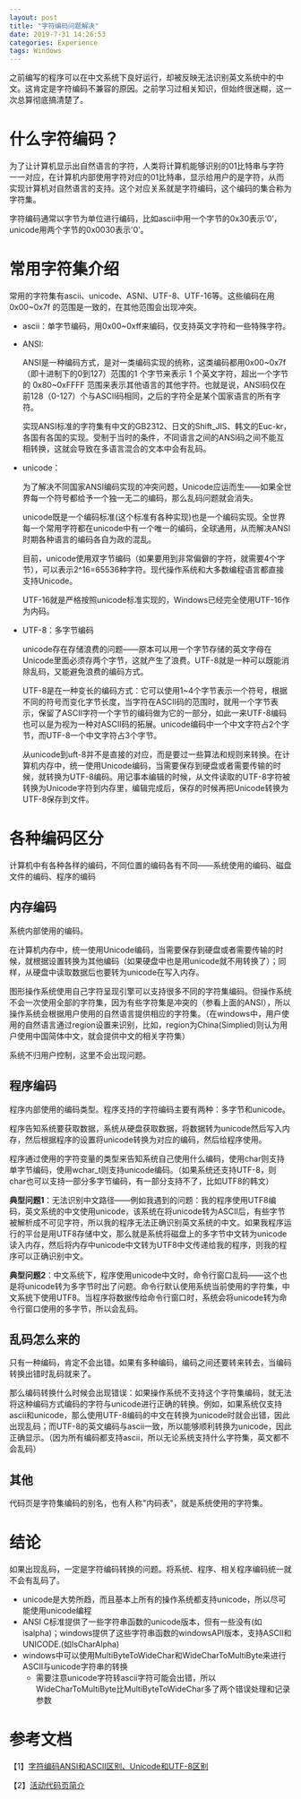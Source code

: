 ```yaml
---
layout: post
title: "字符编码问题解决"
date: 2019-7-31 14:26:53
categories: Experience
tags: Windows
---
```


之前编写的程序可以在中文系统下良好运行，却被反映无法识别英文系统中的中文。这肯定是字符编码不兼容的原因。之前学习过相关知识，但始终很迷糊，这一次总算彻底搞清楚了。


# 什么字符编码？

为了让计算机显示出自然语言的字符，人类将计算机能够识别的01比特串与字符一一对应，在计算机内部使用字符对应的01比特串，显示给用户的是字符，从而实现计算机对自然语言的支持。这个对应关系就是字符编码，这个编码的集合称为字符集。

字符编码通常以字节为单位进行编码，比如ascii中用一个字节的0x30表示‘0’，unicode用两个字节的0x0030表示'0'。

# 常用字符集介绍

常用的字符集有ascii、unicode、ASNI、UTF-8、UTF-16等。这些编码在用0x00~0x7f 的范围是一致的，在其他范围会出现冲突。

* ascii：单字节编码，用0x00~0xff来编码，仅支持英文字符和一些特殊字符。

* ANSI:

   ANSI是一种编码方式，是对一类编码实现的统称，这类编码都用0x00~0x7f （即十进制下的0到127）范围的1 个字节来表示 1 个英文字符，超出一个字节的 0x80~0xFFFF 范围来表示其他语言的其他字符。也就是说，ANSI码仅在前128（0-127）个与ASCII码相同，之后的字符全是某个国家语言的所有字符。

   实现ANSI标准的字符集有中文的GB2312、日文的Shift_JIS、韩文的Euc-kr，各国有各国的实现。受制于当时的条件，不同语言之间的ANSI码之间不能互相转换，这就会导致在多语言混合的文本中会有乱码。

* unicode：

   为了解决不同国家ANSI编码实现的冲突问题，Unicode应运而生——如果全世界每一个符号都给予一个独一无二的编码，那么乱码问题就会消失。

   unicode既是一个编码标准(这个标准有各种实现)也是一个编码实现。全世界每一个常用字符都在unicode中有一个唯一的编码，全球通用，从而解决ANSI时期各种语言的编码各自为政的混乱。

   目前，unicode使用双字节编码（如果要用到非常偏僻的字符，就需要4个字节），可以表示2^16=65536种字符。现代操作系统和大多数编程语言都直接支持Unicode。

   UTF-16就是严格按照unicode标准实现的，Windows已经完全使用UTF-16作为内码。

* UTF-8：多字节编码

   unicode存在存储浪费的问题——原本可以用一个字节存储的英文字母在Unicode里面必须存两个字节，这就产生了浪费。UTF-8就是一种可以既能消除乱码，又能避免浪费的编码方式。

   UTF-8是在一种变长的编码方式：它可以使用1~4个字节表示一个符号，根据不同的符号而变化字节长度，当字符在ASCII码的范围时，就用一个字节表示，保留了ASCII字符一个字节的编码做为它的一部分，如此一来UTF-8编码也可以是为视为一种对ASCII码的拓展。unicode编码中一个中文字符占2个字节，而UTF-8一个中文字符占3个字节。

   从unicode到uft-8并不是直接的对应，而是要过一些算法和规则来转换。在计算机内存中，统一使用Unicode编码，当需要保存到硬盘或者需要传输的时候，就转换为UTF-8编码。用记事本编辑的时候，从文件读取的UTF-8字符被转换为Unicode字符到内存里，编辑完成后，保存的时候再把Unicode转换为UTF-8保存到文件。

# 各种编码区分

计算机中有各种各样的编码，不同位置的编码各有不同——系统使用的编码、磁盘文件的编码、程序的编码

## 内存编码

系统内部使用的编码。

在计算机内存中，统一使用Unicode编码，当需要保存到硬盘或者需要传输的时候，就根据设置转换为其他编码（如果硬盘中也是用unicode就不用转换了）；同样，从硬盘中读取数据后也要转为unicode在写入内存。

图形操作系统使用自己字符呈现引擎可以支持很多不同的字符集编码。但操作系统不会一次使用全部的字符集，因为有些字符集是冲突的（参看上面的ANSI），所以操作系统会根据用户使用的自然语言提供相应的字符集。（在windows中，用户使用的自然语言通过region设置来识别，比如，region为China(Simplied)则认为用户使用中国简体中文，就会提供中文的相关字符集）

系统不归用户控制，这里不会出现问题。

## 程序编码

程序内部使用的编码类型。程序支持的字符编码主要有两种：多字节和unicode。

程序告知系统要获取数据，系统从硬盘获取数据，将数据转为unicode然后写入内存，然后根据程序的设置将unicode转换为对应的编码，然后给程序使用。

程序通过使用的字符变量的类型来告知系统自己使用什么编码，使用char则支持单字节编码，使用wchar_t则支持unicode编码。（如果系统还支持UTF-8，则char也可以支持一部分多字节编码，有一部分支持不了，比如UTF8的韩文）

**典型问题1**：无法识别中文路径——例如我遇到的问题：我的程序使用UTF8编码，英文系统的中文使用unicode，该系统在将unicode转为ASCII后，有些字节被解析成不可见字符，所以我的程序无法正确识别英文系统的中文。如果我程序运行的平台是用UTF8存储中文，那么就是系统将磁盘上的多字节中文转为unicode读入内存，然后将内存中unicode中文转为UTF8中文传递给我的程序，则我的程序可以正确识别中文。

**典型问题2**：中文系统下，程序使用unicode中文时，命令行窗口乱码——这个也是将unicode转为多字节时出了问题。命令行默认使用系统当前使用的字符集，中文系统下使用UTF8。当程序将数据传给命令行窗口时，系统会将unicode转为命令行窗口使用的多字节，所以会乱码。

## 乱码怎么来的

只有一种编码，肯定不会出错。如果有多种编码，编码之间还要转来转去，当编码转换出错时乱码就来了。

那么编码转换什么时候会出现错误：如果操作系统不支持这个字符集编码，就无法将这种编码方式编码的字符与unicode进行正确的转换。例如，如果系统仅支持ascii和unicode，那么使用UTF-8编码的中文在转换为unicode时就会出错，因此出现乱码；而UTF-8的英文编码与ascii一致，所以能够顺利转换为unicode，因此正确显示。（因为所有编码都支持ascii，所以无论系统支持什么字符集，英文都不会乱码）

## 其他

代码页是字符集编码的别名，也有人称"内码表"，就是系统使用的字符集。

# 结论

如果出现乱码，一定是字符编码转换的问题。将系统、程序、相关程序编码统一就不会有乱码了。

* unicode是大势所趋，而且基本上所有的操作系统都支持unicode，所以尽可能使用unicode编程
* ANSI C标准提供了一些字符串函数的unicode版本，但有一些没有(如isalpha)；windows提供了这些字符串函数的windowsAPI版本，支持ASCII和UNICODE.(如IsCharAlpha)
* windows中可以使用MultiByteToWideChar和WideCharToMultiByte来进行ASCII与unicode字符串的转换
  * 需要注意unicode字符转ascii字符可能会出错，所以WideCharToMultiByte比MultiByteToWideChar多了两个错误处理和记录参数

# 参考文档

【1】[字符编码ANSI和ASCII区别、Unicode和UTF-8区别](https://blog.csdn.net/xiangxianghehe/article/details/77574965)

【2】[活动代码页简介](https://blog.csdn.net/yelbosh/article/details/7518484)